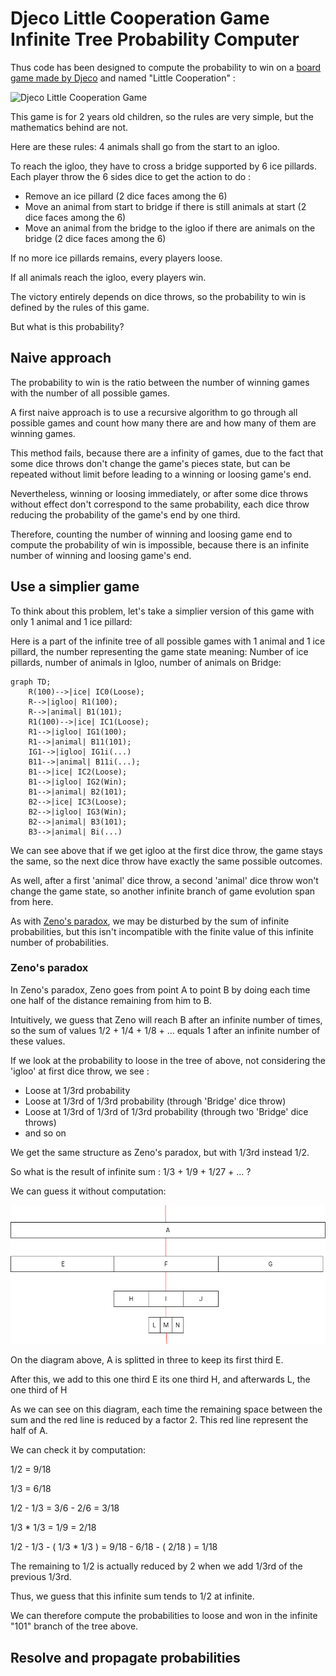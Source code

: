 # Djeco Little Cooperation Game Infinite Tree Probability Computer

Thus code has been designed to compute the probability to win 
on a [board game made by Djeco](https://www.djeco.com/mobile/jeux.html) and named "Little Cooperation" :

![Djeco Little Cooperation Game](https://www.djeco.com/mobile/images/games/DJ08555G.png)

This game is for 2 years old children, so the rules are very simple,
but the mathematics behind are not.

Here are these rules: 4 animals shall go from the start to an igloo.

To reach the igloo, they have to cross a bridge supported by 6 ice pillards.
Each player throw the 6 sides dice to get the action to do :

 * Remove an ice pillard (2 dice faces among the 6)
 * Move an animal from start to bridge if there is still animals at start (2 dice faces among the 6)
 * Move an animal from the bridge to the igloo if there are animals on the bridge (2 dice faces among the 6)

If no more ice pillards remains, every players loose.

If all animals reach the igloo, every players win.

The victory entirely depends on dice throws, so the probability to win is defined by the rules of this game.

But what is this probability?

## Naive approach

The probability to win is the ratio between the number of winning games with the number of all possible games.

A first naive approach is to use a recursive algorithm to go through all possible games 
and count how many there are and how many of them are winning games.

This method fails, because there are a infinity of games, 
due to the fact that some dice throws don't change the game's pieces state, 
but can be repeated without limit before leading to a winning or loosing game's end.

Nevertheless, winning or loosing immediately, or after some dice throws without effect
don't correspond to the same probability, each dice throw reducing the probability of the game's end by one third.

Therefore, counting the number of winning and loosing game end to compute the probability of win is impossible, 
because there is an infinite number of winning and loosing game's end.

## Use a simplier game

To think about this problem, let's take a simplier version of this game with only 1 animal and 1 ice pillard:

Here is a part of the infinite tree of all possible games with 1 animal and 1 ice pillard, 
the number representing the game state meaning:
Number of ice pillards, number of animals in Igloo, number of animals on Bridge:

```mermaid
graph TD;
    R(100)-->|ice| IC0(Loose);
    R-->|igloo| R1(100);
    R-->|animal| B1(101);
    R1(100)-->|ice| IC1(Loose);
    R1-->|igloo| IG1(100);
    R1-->|animal| B11(101);
    IG1-->|igloo| IG1i(...)
    B11-->|animal| B11i(...);
    B1-->|ice| IC2(Loose);
    B1-->|igloo| IG2(Win);
    B1-->|animal| B2(101);
    B2-->|ice| IC3(Loose);
    B2-->|igloo| IG3(Win);
    B2-->|animal| B3(101);
    B3-->|animal| Bi(...)
```

We can see above that if we get igloo at the first dice throw, the game stays the same,
so the next dice throw have exactly the same possible outcomes.

As well, after a first 'animal' dice throw, 
a second 'animal' dice throw won't change the game state, 
so another infinite branch of game evolution span from here.

As with [Zeno's paradox](https://en.m.wikipedia.org/wiki/Zeno%27s_paradoxes), 
we may be disturbed by the sum of infinite probabilities, 
but this isn't incompatible with the finite value of this infinite number of probabilities.

### Zeno's paradox

In Zeno's paradox, Zeno goes from point A to point B by doing each time one half of the distance remaining from him to B.

Intuitively, we guess that Zeno will reach B after an infinite number of times, 
so the sum of values 1/2 + 1/4 + 1/8 + ... equals 1 after an infinite number of these values.

If we look at the probability to loose in the tree of above, not considering the 'igloo' at first dice throw,
we see :
 * Loose at 1/3rd probability
 * Loose at 1/3rd of 1/3rd probability (through 'Bridge' dice throw)
 * Loose at 1/3rd of 1/3rd of 1/3rd probability (through two 'Bridge' dice throws)
 * and so on

We get the same structure as Zeno's paradox, but with 1/3rd instead 1/2.

So what is the result of infinite sum : 1/3 + 1/9 + 1/27 + ... ?

We can guess it without computation:

![Limit of third split serie](ThirdSerieLimit.png)

On the diagram above, A is splitted in three to keep its first third E.

After this, we add to this one third E its one third H, and afterwards L, the one third of H

As we can see on this diagram, each time the remaining space between the sum and the red line is reduced by a factor 2.
This red line represent the half of A.

We can check it by computation:

1/2 = 9/18

1/3 = 6/18

1/2 - 1/3 = 3/6 - 2/6 = 3/18

1/3 * 1/3 = 1/9 = 2/18

1/2 - 1/3 -  ( 1/3 * 1/3 ) = 9/18 - 6/18 - ( 2/18 ) = 1/18

The remaining to 1/2 is actually reduced by 2 when we add 1/3rd of the previous 1/3rd.

Thus, we guess that this infinite sum tends to 1/2 at infinite.

We can therefore compute the probabilities to loose and won in the infinite "101" branch of the tree above.

## Resolve and propagate probabilities


